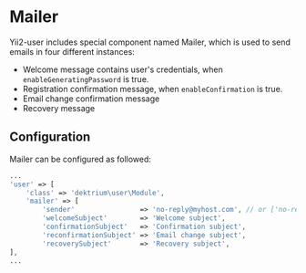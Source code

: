 # Mailer

Yii2-user includes special component named Mailer, which is used to send emails in four different instances:

- Welcome message contains user's credentials, when `enableGeneratingPassword` is true.
- Registration confirmation message, when `enableConfirmation` is true.
- Email change confirmation message
- Recovery message

## Configuration

Mailer can be configured as followed:

```php
...
'user' => [
    'class' => 'dektrium\user\Module',
    'mailer' => [
        'sender'                => 'no-reply@myhost.com', // or ['no-reply@myhost.com' => 'Sender name']
        'welcomeSubject'        => 'Welcome subject',
        'confirmationSubject'   => 'Confirmation subject',
        'reconfirmationSubject' => 'Email change subject',
        'recoverySubject'       => 'Recovery subject',
],
...
```